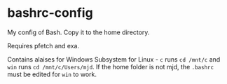 # bashrc-config
My config of Bash. Copy it to the home directory.

Requires pfetch and exa.

Contains alaises for Windows Subsystem for Linux - `c` runs `cd /mnt/c` and `win` runs `cd /mnt/c/Users/mjd`. If the home folder is not mjd, the `.bashrc` must be edited for `win` to work.
